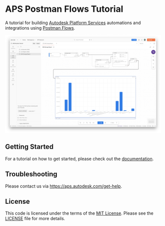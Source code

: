 # APS Postman Flows Tutorial

A tutorial for building [Autodesk Platform Services](https://aps.autodesk.com) automations and integrations using [Postman Flows](https://www.postman.com/product/flows/).

![Screenshot](screenshot.png)

## Getting Started

For a tutorial on how to get started, please check out the [documentation](https://autodesk-platform-services.github.io/aps-postman-flows-tutorial).

## Troubleshooting

Please contact us via https://aps.autodesk.com/get-help.

## License

This code is licensed under the terms of the [MIT License](http://opensource.org/licenses/MIT). Please see the [LICENSE](LICENSE) file for more details.